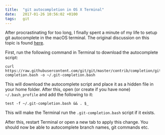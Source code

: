 ```yaml
---
title:  "git autocompletion in OS X Terminal"
date:   2017-01-26 10:56:02 +0100
tags:	git
---
```



After procrastinating for too long, I finally spent a minute of my life to setup
git autocomplete in the macOS terminal. The original discussion on this topic is
found [here](http://apple.stackexchange.com/questions/55875/git-auto-complete-for-branches-at-the-command-line).

First, run the following command in Terminal to download the autocomplete script:

```
curl https://raw.githubusercontent.com/git/git/master/contrib/completion/git-completion.bash -o ~/.git-completion.bash
```

This will download the autocomplete script and place it as a hidden file in your
home folder. After this, open (or create if you have none) `~/.bash_profile` and
add the following to it:

```
test -f ~/.git-completion.bash && . $_
```

This will make the Terminal run the `.git-completion.bash` script if it exists.

After this, restart Terminal or open a new tab to apply this change. You should
now be able to autocomplete branch names, git commands etc.
